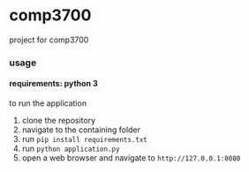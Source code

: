 # comp3700
project for comp3700

### usage

#### requirements: python 3

to run the application

1) clone the repository
2) navigate to the containing folder
3) run `pip install requirements.txt`
4) run `python application.py`
5) open a web browser and navigate to `http://127.0.0.1:8080`
